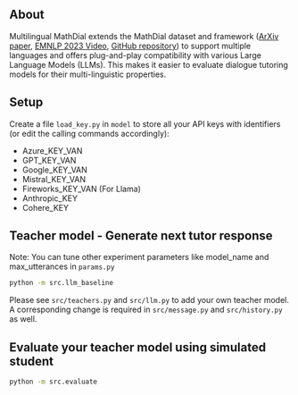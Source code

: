 ## About
Multilingual MathDial extends the MathDial dataset and framework ([ArXiv paper](https://arxiv.org/abs/2305.14536), [EMNLP 2023 Video](https://s3.amazonaws.com/pf-user-files-01/u-59356/uploads/2023-11-13/6a13y89/mathdial-emnlp23-v5.mp4), [GitHub repository](https://github.com/eth-nlped/mathdial/)) to support multiple languages and offers plug-and-play compatibility with various Large Language Models (LLMs). This makes it easier to evaluate dialogue tutoring models for their multi-linguistic properties.

## Setup
Create a file `load_key.py` in `model` to store all your API keys with identifiers (or edit the calling commands accordingly):
- Azure_KEY_VAN
- GPT_KEY_VAN
- Google_KEY_VAN
- Mistral_KEY_VAN
- Fireworks_KEY_VAN (For Llama)
- Anthropic_KEY
- Cohere_KEY

## Teacher model - Generate next tutor response

Note: You can tune other experiment parameters like model_name and max_utterances in `params.py`

```bash
python -m src.llm_baseline
```
Please see `src/teachers.py` and `src/llm.py` to add your own teacher model. A corresponding change is required in `src/message.py` and `src/history.py` as well.

## Evaluate your teacher model using simulated student
```bash
python -m src.evaluate 
```
